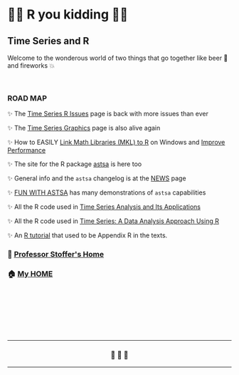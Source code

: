 # &#128018;&#128018; R you kidding &#128018;&#128018;

## Time Series and R

  Welcome to the wonderous world of two things that  go together like beer &#127866; and fireworks 💥 	  



<br/>

### ROAD MAP 

 &#10024; The [Time Series R Issues](https://nickpoison.github.io/rissues) page is back with more issues than ever

 &#10024; The [Time Series Graphics](https://nickpoison.github.io/tsgraph) page is also alive again

 &#10024; How to EASILY [Link Math Libraries (MKL) to R](https://nickpoison.github.io/mkl) on Windows and [Improve Performance](https://blog.revolutionanalytics.com/2010/06/performance-benefits-of-multithreaded-r.html)

 &#10024; The site for the R package [astsa](https://github.com/nickpoison/astsa/blob/master/README.md) is here too

 &#10024; General info and the `astsa` changelog is at the [NEWS](https://github.com/nickpoison/astsa/blob/master/NEWS.md) page

 &#10024;  [FUN WITH ASTSA](https://github.com/nickpoison/astsa/blob/master/fun_with_astsa/fun_with_astsa.md) has many demonstrations of `astsa` capabilities


&#10024;  All the R code used in [Time Series Analysis and Its Applications](https://github.com/nickpoison/tsa5)

&#10024;  All the R code used in [Time Series: A Data Analysis Approach Using R](https://github.com/nickpoison/tsda/blob/main/Rcode.md)

&#10024;  An [R tutorial](https://dsstoffer.github.io/Rtoot) that used to be Appendix R in the texts. 


### &#127969; [Professor Stoffer's Home](https://dsstoffer.github.io/)

### &#127968;  [My HOME](https://github.com/nickpoison)




<br/><br/><br/><br/><br/><br/>


---

<h3 style="text-align: center;">&#128584;  &#128585;  &#128586; </h3>

---







